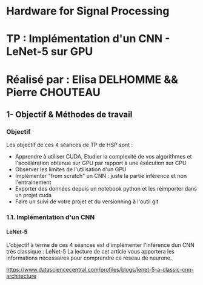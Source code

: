 # Hardware for Signal Processing
# TP : Implémentation d'un CNN - LeNet-5 sur GPU
# Réalisé par : Elisa DELHOMME && Pierre CHOUTEAU


## 1- Objectif & Méthodes de travail

### Objectif
Les objectif de ces 4 séances de TP de HSP sont : 
* Apprendre à utiliser CUDA, Etudier la complexité de vos algorithmes et l'accélération obtenue sur GPU par rapport à une éxécution sur CPU
* Observer les limites de l'utilisation d'un GPU
* Implémenter "from scratch" un CNN : juste la partie inférence et non l'entrainement
* Exporter des données depuis un notebook python et les réimporter dans un projet cuda
* Faire un suivi de votre projet et du versionning à l'outil git

### 1.1. Implémentation d'un CNN
#### LeNet-5
L'objectif à terme de ces 4 séances est d'implémenter l'inférence dun CNN très classique : LeNet-5
La lecture de cet article vous apportera les informations nécessaires pour comprendre ce réseau de neurone.

https://www.datasciencecentral.com/profiles/blogs/lenet-5-a-classic-cnn-architecture
